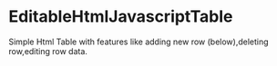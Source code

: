 # EditableHtmlJavascriptTable
Simple Html Table with features like adding new row (below),deleting row,editing row data.
